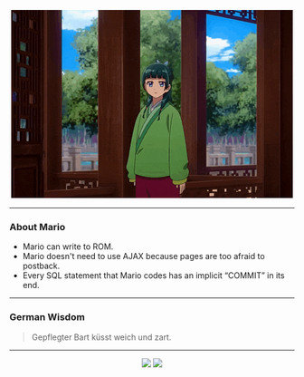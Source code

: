 <p align="center">
  <img src="assets/maomao.gif" />
</p>

---

### About Mario
- Mario can write to ROM.
- Mario doesn't need to use AJAX because pages are too afraid to postback.
- Every SQL statement that Mario codes has an implicit “COMMIT” in its end.

---

### German Wisdom
> Gepflegter Bart küsst weich und zart.

---

<p align="center">
  <a>
    <img height="180em" src="https://github-readme-stats-eight-theta.vercel.app/api?username=Torfkopp&show_icons=true&theme=dark&include_all_commits=true&count_private=true"/>
  </a>
  <a href="https://github.com/Torfkopp?tab=repositories">
    <img height="180em" src="https://github-readme-stats-eight-theta.vercel.app/api/top-langs/?username=torfkopp&layout=compact&theme=dark&langs_count=8&hide=java"/>
  </a>
</p>
